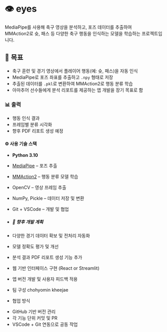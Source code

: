 # 👁️ eyes

MediaPipe를 사용해 축구 영상을 분석하고, 포즈 데이터를 추출하여  
MMAction2로 슛, 패스 등 다양한 축구 행동을 인식하는 모델을 학습하는 프로젝트입니다.

## 🎯 목표

- 축구 훈련 및 경기 영상에서 플레이어 행동(예: 슛, 패스)을 자동 인식
- MediaPipe로 포즈 좌표를 추출하고 `.npy` 형태로 저장
- 추출된 데이터를 `.pkl`로 변환하여 MMAction2로 행동 분류 학습
- 아마추어 선수들에게 분석 리포트를 제공하는 앱 개발을 장기 목표로 함

### 📊 출력
- 행동 인식 결과
- 프레임별 분류 시각화
- 향후 PDF 리포트 생성 예정

#### ⚙️ 사용 기술 스택

- **Python 3.10**
- [MediaPipe](https://github.com/google/mediapipe) – 포즈 추출
- [MMAction2](https://github.com/open-mmlab/mmaction2) – 행동 분류 모델 학습
- OpenCV – 영상 프레임 추출
- NumPy, Pickle – 데이터 저장 및 변환
- Git + VSCode – 개발 및 협업

- ##### 🚀 향후 개발 계획

- 다양한 경기 데이터 확보 및 전처리 자동화
- 모델 정확도 평가 및 개선
- 분석 결과 PDF 리포트 생성 기능 추가
- 웹 기반 인터페이스 구현 (React or Streamlit)
- 앱 버전 개발 및 사용자 피드백 적용

 - 팀 구성
  chohyomin
  kheejae 

 
 * 협업 방식

- GitHub 기반 버전 관리
- 각 기능 단위 커밋 및 PR
- VSCode + Git 연동으로 공동 작업
